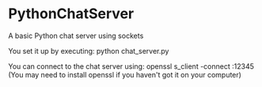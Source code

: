# PythonChatServer
A basic Python chat server using sockets

You set it up by executing: python chat_server.py

You can connect to the chat server using: openssl s_client -connect <ip>:12345
(You may need to install openssl if you haven't got it on your computer)

